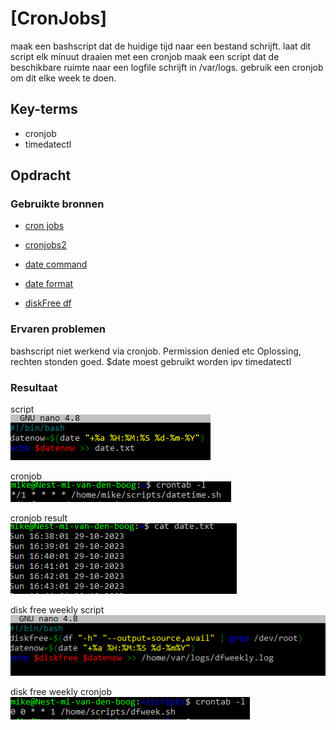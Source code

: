 # [CronJobs]
maak een bashscript dat de huidige tijd naar een bestand schrijft.
laat dit script elk minuut draaien met een cronjob
maak een script dat de beschikbare ruimte naar een logfile schrijft in /var/logs. gebruik een cronjob om dit elke week te doen.

## Key-terms
- cronjob
- timedatectl

## Opdracht
### Gebruikte bronnen
- [cron jobs](https://www.freecodecamp.org/news/cron-jobs-in-linux/)

- [cronjobs2](https://www.digitalocean.com/community/tutorials/how-to-use-cron-to-automate-tasks-ubuntu-1804)
- [date command](https://phoenixnap.com/kb/linux-date-command)
- [date format](https://askubuntu.com/questions/634173/how-to-get-date-and-time-using-command-line-interface)
- [diskFree df](https://www.cyberciti.biz/faq/df-command-examples-in-linux-unix/)


### Ervaren problemen
bashscript niet werkend via cronjob. Permission denied etc
Oplossing, rechten stonden goed. $date moest gebruikt worden ipv timedatectl 

### Resultaat

script  
![datescript](../00_includes/w1_cronjobs_datescript.PNG)

cronjob  
![cronjob](../00_includes/w1_cronjob_crontab.PNG)

cronjob result  
![cronjobresult](../00_includes/w1_cronjob_crontabresult.PNG)

disk free weekly script     
![dfweekly](../00_includes/w1_cronjob_dfweekly.PNG)

disk free weekly cronjob    
![dfweeklycronjob](../00_includes/w1_cronjob_dfweeklycron.PNG)